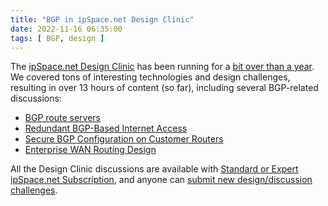 ```yaml
---
title: "BGP in ipSpace.net Design Clinic"
date: 2022-11-16 06:35:00
tags: [ BGP, design ]
---
```

The [ipSpace.net Design Clinic](https://designclinic.ipspace.net/) has been running for a [bit over than a year](/2021/09/design-clinic/). We covered tons of interesting technologies and design challenges, resulting in over 13 hours of content (so far), including several BGP-related discussions:

* [BGP route servers](https://designclinic.ipspace.net/topic/bgp-route-server/)
* [Redundant BGP-Based Internet Access](https://designclinic.ipspace.net/topic/redundant-internet-access/)
* [Secure BGP Configuration on Customer Routers](https://designclinic.ipspace.net/topic/securing-customer-bgp-setup/)
* [Enterprise WAN Routing Design](https://designclinic.ipspace.net/topic/enterprise-wan-routing/)

All the Design Clinic discussions are available with [Standard or Expert ipSpace.net Subscription](https://www.ipspace.net/Subscription/), and anyone can [submit new design/discussion challenges](https://designclinic.ipspace.net/pages/submit/).
